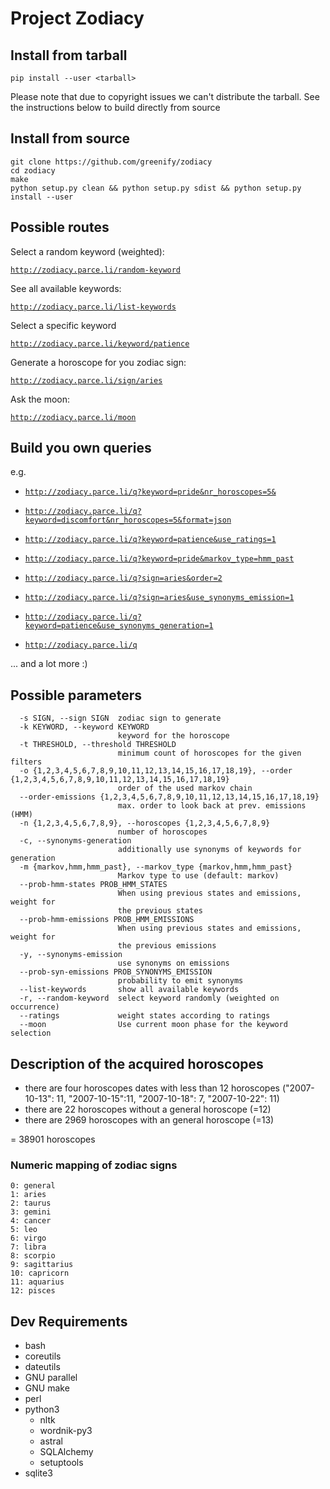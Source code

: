 Project Zodiacy
===============

Install from tarball
--------------------

```
pip install --user <tarball>
```

Please note that due to copyright issues we can't distribute the tarball.
See the instructions below to build directly from source

Install from source
-------------------

```
git clone https://github.com/greenify/zodiacy
cd zodiacy
make
python setup.py clean && python setup.py sdist && python setup.py install --user
```

Possible routes
---------------

Select a random keyword (weighted):

[`http://zodiacy.parce.li/random-keyword`](http://zodiacy.parce.li/random-keyword)

See all available keywords:

[`http://zodiacy.parce.li/list-keywords`](http://zodiacy.parce.li/list-keywords)

Select a specific keyword

[`http://zodiacy.parce.li/keyword/patience`](http://zodiacy.parce.li/keyword/patience)

Generate a horoscope for you zodiac sign:

[`http://zodiacy.parce.li/sign/aries`](http://zodiacy.parce.li/sign/aries)

Ask the moon:

[`http://zodiacy.parce.li/moon`](http://zodiacy.parce.li/moon)

Build you own queries
---------------------

e.g.

- [`http://zodiacy.parce.li/q?keyword=pride&nr_horoscopes=5&`](http://zodiacy.parce.li/q?keyword=pride&nr_horoscopes=5)

- [`http://zodiacy.parce.li/q?keyword=discomfort&nr_horoscopes=5&format=json`](http://zodiacy.parce.li/q?keyword=discomfort&nr_horoscopes=5&format=json)

- [`http://zodiacy.parce.li/q?keyword=patience&use_ratings=1`](http://zodiacy.parce.li/q?keyword=patience&use_ratings=1)

- [`http://zodiacy.parce.li/q?keyword=pride&markov_type=hmm_past`](http://zodiacy.parce.li/q?keyword=patience&markov_type=hmm_past)

- [`http://zodiacy.parce.li/q?sign=aries&order=2`](http://zodiacy.parce.li/q?sign=aries&order=2)

- [`http://zodiacy.parce.li/q?sign=aries&use_synonyms_emission=1`](http://zodiacy.parce.li/q?sign=aries&use_synonyms_emission=1)

- [`http://zodiacy.parce.li/q?keyword=patience&use_synonyms_generation=1`](http://zodiacy.parce.li/q?keyword=patience&use=synonyms_generation=1)

- [`http://zodiacy.parce.li/q`](http://zodiacy.parce.li/q)


... and a lot more :)

Possible parameters
-------------------


```
  -s SIGN, --sign SIGN  zodiac sign to generate
  -k KEYWORD, --keyword KEYWORD
                        keyword for the horoscope
  -t THRESHOLD, --threshold THRESHOLD
                        minimum count of horoscopes for the given filters
  -o {1,2,3,4,5,6,7,8,9,10,11,12,13,14,15,16,17,18,19}, --order {1,2,3,4,5,6,7,8,9,10,11,12,13,14,15,16,17,18,19}
                        order of the used markov chain
  --order-emissions {1,2,3,4,5,6,7,8,9,10,11,12,13,14,15,16,17,18,19}
                        max. order to look back at prev. emissions (HMM)
  -n {1,2,3,4,5,6,7,8,9}, --horoscopes {1,2,3,4,5,6,7,8,9}
                        number of horoscopes
  -c, --synonyms-generation
                        additionally use synonyms of keywords for generation
  -m {markov,hmm,hmm_past}, --markov_type {markov,hmm,hmm_past}
                        Markov type to use (default: markov)
  --prob-hmm-states PROB_HMM_STATES
                        When using previous states and emissions, weight for
                        the previous states
  --prob-hmm-emissions PROB_HMM_EMISSIONS
                        When using previous states and emissions, weight for
                        the previous emissions
  -y, --synonyms-emission
                        use synonyms on emissions
  --prob-syn-emissions PROB_SYNONYMS_EMISSION
                        probability to emit synonyms
  --list-keywords       show all available keywords
  -r, --random-keyword  select keyword randomly (weighted on occurrence)
  --ratings             weight states according to ratings
  --moon                Use current moon phase for the keyword selection
```

Description of the acquired horoscopes
--------------------------------------

* there are four horoscopes dates with less than 12 horoscopes ("2007-10-13": 11, "2007-10-15":11, "2007-10-18": 7, "2007-10-22": 11)
* there are 22 horoscopes without a general horoscope (=12)
* there are 2969 horoscopes with an general horoscope (=13)

= 38901 horoscopes

### Numeric mapping of zodiac signs

```
0: general
1: aries
2: taurus
3: gemini
4: cancer
5: leo
6: virgo
7: libra
8: scorpio
9: sagittarius
10: capricorn
11: aquarius
12: pisces
```

Dev Requirements
----------------

* bash
* coreutils
* dateutils
* GNU parallel
* GNU make
* perl
* python3
  * nltk
  * wordnik-py3
  * astral
  * SQLAlchemy
  * setuptools
* sqlite3
